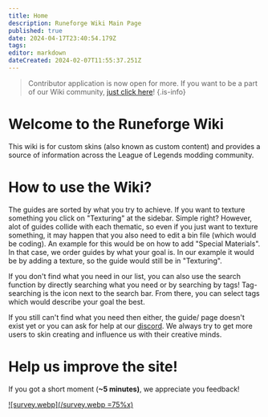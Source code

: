 ```yaml
---
title: Home
description: Runeforge Wiki Main Page
published: true
date: 2024-04-17T23:40:54.179Z
tags: 
editor: markdown
dateCreated: 2024-02-07T11:55:37.251Z
---
```



> Contributor application is now open for more. If you want to be a part of our Wiki community, [just click here](https://forms.gle/nqszdXXTgY1684fy7)!
{.is-info}




# Welcome to the Runeforge Wiki
This wiki is for custom skins (also known as custom content) and provides a source of information across the League of Legends modding community.


# How to use the Wiki?

The guides are sorted by what you try to achieve. If you want to texture something you click on "Texturing" at the sidebar. Simple right?
However, alot of guides collide with each thematic, so even if you just want to texture something, it may happen that you also need to edit a bin file (which would be coding). An example for this would be on how to add "Special Materials". In that case, we order guides by what your goal is. In our example it would be by adding a texture, so the guide would still be in "Texturing". 

If you don't find what you need in our list, you can also use the search function by directly searching what you need or by searching by tags! Tag-searching is the icon next to the search bar. From there, you can select tags which would describe your goal the best.

If you still can't find what you need then either, the guide/ page doesn't exist yet or you can ask for help at our [discord](https://discord.com/invite/runeforge). We always try to get more users to skin creating and influence us with their creative minds.

# Help us improve the site!

If you got a short moment (**~5 minutes)**, we appreciate you feedback!

[![survey.webp](/survey.webp =75%x)](https://forms.gle/jKzcJ6jPtbPmK69d7)


